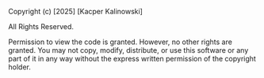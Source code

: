 Copyright (c) [2025] [Kacper Kalinowski]

All Rights Reserved.

Permission to view the code is granted. However, no other rights are granted.
You may not copy, modify, distribute, or use this software or any part of it
in any way without the express written permission of the copyright holder.
